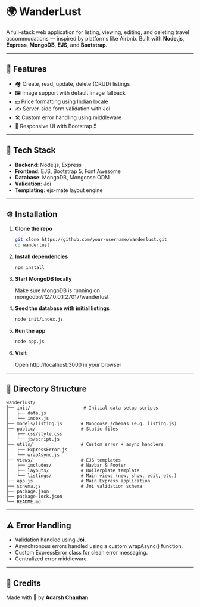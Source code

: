 # 🌍 WanderLust

A full-stack web application for listing, viewing, editing, and deleting travel accommodations — inspired by platforms like Airbnb. Built with **Node.js**, **Express**, **MongoDB**, **EJS**, and **Bootstrap**.

---

## 🚀 Features

- 🏘️ Create, read, update, delete (CRUD) listings
- 🖼️ Image support with default image fallback
- 💵 Price formatting using Indian locale
- ✍️ Server-side form validation with Joi
- 🛠️ Custom error handling using middleware
- 🎨 Responsive UI with Bootstrap 5

---

## 🧱 Tech Stack

- **Backend**: Node.js, Express
- **Frontend**: EJS, Bootstrap 5, Font Awesome
- **Database**: MongoDB, Mongoose ODM
- **Validation**: Joi
- **Templating**: ejs-mate layout engine

---

## ⚙️ Installation

1. **Clone the repo**

   ```bash
   git clone https://github.com/your-username/wanderlust.git
   cd wanderlust

   ```

2. **Install dependencies**

   ```bash
   npm install

   ```

3. **Start MongoDB locally**

   Make sure MongoDB is running on mongodb://127.0.0.1:27017/wanderlust

4. **Seed the database with initial listings**

   ```bash
   node init/index.js

   ```

5. **Run the app**

   ```bash
   node app.js

   ```

6. **Visit**

   Open http://localhost:3000 in your browser

---

## 📂 Directory Structure

```
wanderlust/
├── init/                    # Initial data setup scripts
│   ├── data.js
│   └── index.js
├── models/listing.js       # Mongoose schemas (e.g. listing.js)
├── public/                 # Static files
│   ├── css/style.css
│   └── js/script.js
├── utils/                  # Custom error + async handlers
│   ├── ExpressError.js
│   └── wrapAsync.js
├── views/                  # EJS templates
│   ├── includes/           # Navbar & Footer
│   ├── layouts/            # Boilerplate template
│   └── listings/           # Main views (new, show, edit, etc.)
├── app.js                  # Main Express application
├── schema.js               # Joi validation schema
├── package.json
├── package-lock.json
└── README.md
```

---

## ⚠️ Error Handling

- Validation handled using **Joi**.
- Asynchronous errors handled using a custom wrapAsync() function.
- Custom ExpressError class for clean error messaging.
- Centralized error middleware.

---

## 🙏 Credits

Made with 💙 by **Adarsh Chauhan**
